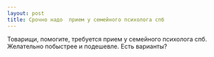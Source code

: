 ```yaml
---
layout: post 
title: Срочно надо  прием у семейного психолога спб 
--- 
```

Товарищи, помогите, требуется  прием у семейного психолога спб. Желательно побыстрее и подешевле. Есть варианты?